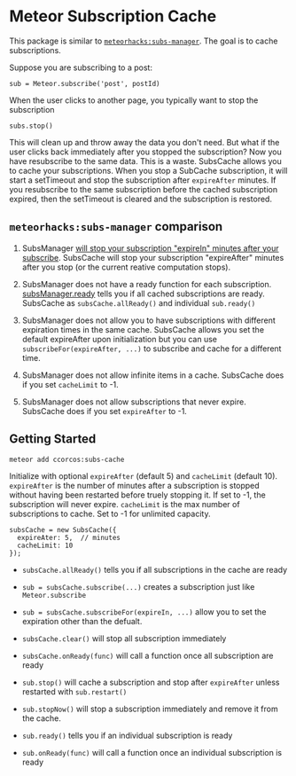 # Meteor Subscription Cache

This package is similar to [`meteorhacks:subs-manager`](https://github.com/meteorhacks/subs-manager). The goal is to cache subscriptions. 

Suppose you are subscribing to a post:

    sub = Meteor.subscribe('post', postId)

When the user clicks to another page, you typically want to stop the subscription 

    subs.stop()

This will clean up and throw away the data you don't need. But what if the user clicks back immediately after you stopped the subscription? Now you have resubscribe to the same data. This is a waste. SubsCache allows you to cache your subscriptions. When you stop a SubCache subscription, it will start a setTimeout and stop the subscription after `expireAfter` minutes. If you resubscribe to the same subscription before the cached subscription expired, then the setTimeout is cleared and the subscription is restored.

## `meteorhacks:subs-manager` comparison

1. SubsManager [will stop your subscription "expireIn" minutes after your subscribe](https://github.com/meteorhacks/subs-manager/blob/master/lib/sub_manager.js#L94). SubsCache will stop your subscription "expireAfter" minutes after you stop (or the current reative computation stops).


2. SubsManager does not have a ready function for each subscription. [subsManager.ready](https://github.com/meteorhacks/subs-manager/blob/master/lib/sub_manager.js#L110) tells you if all cached subscriptions are ready. SubsCache as `subsCache.allReady()` and individual `sub.ready()`

3. SubsManager does not allow you to have subscriptions with different expiration times in the same cache. SubsCache allows you set the default expireAfter upon initialization but you can use `subscribeFor(expireAfter, ...)` to subscribe and cache for a different time.

4. SubsManager does not allow infinite items in a cache. SubsCache does if you set `cacheLimit` to -1.


5. SubsManager does not allow subscriptions that never expire. SubsCache does if you set `expireAfter` to -1.

## Getting Started

    meteor add ccorcos:subs-cache

Initialize with optional `expireAfter` (default 5) and `cacheLimit` (default 10). `expireAfter` is the number of minutes after a subscription is stopped without having been restarted before truely stopping it. If set to -1, the subscription will never expire. `cacheLimit` is the max number of subscriptions to cache. Set to -1 for unlimited capacity. 

    subsCache = new SubsCache({
      expireAter: 5,  // minutes
      cacheLimit: 10
    });

- `subsCache.allReady()` tells you if all subscriptions in the cache are ready

- `sub = subsCache.subscribe(...)` creates a subscription just like `Meteor.subscribe`

- `sub = subsCache.subscribeFor(expireIn, ...)` allow you to set the expiration other than the defualt.

- `subsCache.clear()` will stop all subscription immediately

- `subsCache.onReady(func)` will call a function once all subscription are ready

- `sub.stop()` will cache a subscription and stop after `expireAfter` unless restarted with `sub.restart()`

- `sub.stopNow()` will stop a subscription immediately and remove it from the cache.

- `sub.ready()` tells you if an individual subscription is ready

- `sub.onReady(func)` will call a function once an individual subscription is ready
